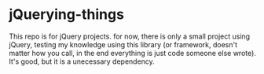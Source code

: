 # jQuerying-things

This repo is for jQuery projects. for now, there is only a small project using jQuery, testing my knowledge using this library (or framework, doesn't matter how you call, in the end everything is just code someone else wrote). It's good, but it is a unecessary dependency.
